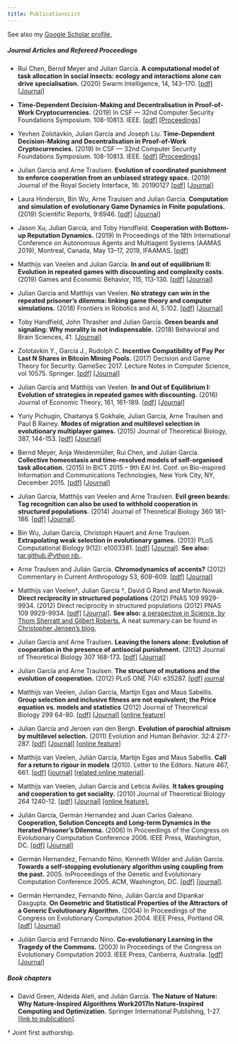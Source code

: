 ```yaml
---
title: PublicationsList
---
```


See also my [Google Scholar profile.](https://scholar.google.com.au/citations?hl=en&user=nWHuAL4AAAAJ&view_op=list_works&sortby=pubdate)

##### Journal Articles and Refereed Proceedings

- Rui Chen, Bernd Meyer and Julian García. **A computational model of task allocation in social insects: ecology and interactions alone can drive specialisation.** (2020) Swarm Intelligence, 14, 143–170. [[pdf]](/static/5f938e8c63505d4417b19051c76dfd0a/Chen_et_al-2020-Swarm_Intelligence.pdf) [[Journal]](https://link.springer.com/article/10.1007/s11721-020-00180-4)

- **Time-Dependent Decision-Making and Decentralisation in Proof-of-Work Cryptocurrencies.** (2019) In CSF — 32nd Computer Security Foundations Symposium. 108-10813. IEEE. [[pdf]](/static/7caa65d546fea70a3ec29f3cceace107/8823663.pdf) [[Proceedings]](https://ieeexplore.ieee.org/abstract/document/8823663)

- Yevhen Zolotavkin, Julian García and Joseph Liu. **Time-Dependent Decision-Making and Decentralisation in Proof-of-Work Cryptocurrencies.** (2019) In CSF — 32nd Computer Security Foundations Symposium. 108-10813. IEEE. [[pdf]](/static/7caa65d546fea70a3ec29f3cceace107/99.pdf) [[Proceedings]](https://ieeexplore.ieee.org/abstract/document/8823663)

- Julian García and Arne Traulsen. **Evolution of coordinated punishment to enforce cooperation from an unbiased strategy space.** (2019) Journal of the Royal Society Interface, 16: 20190127 [[pdf]](/static/dadac64a259c27bfbe3227b0ac835034/rsif20190127.pdf) [[Journal]](https://royalsocietypublishing.org/doi/10.1098/rsif.2019.0127)

- Laura Hindersin, Bin Wu, Arne Traulsen and Julian García. **Computation and simulation of evolutionary Game Dynamics in Finite populations.** (2019) Scientific Reports, 9:6946. [[pdf]](/static/720a7be8d6684cfdcc8ff73019098f3f/23.pdf) [[Journal]]()

- Jason Xu, Julian García, and Toby Handfield. **Cooperation with Bottom-up Reputation Dynamics.** (2019) In Proceedings of the 18th International Conference on Autonomous Agents and Multiagent Systems (AAMAS 2019), Montreal, Canada, May 13–17, 2019, IFAAMAS. [[pdf]](/static/fc3c123267bd9dff67a5d2be4d6f73a5/22.pdf)

- Matthijs van Veelen and Julian García. **In and out of equilibrium II: Evolution in repeated games with discounting and complexity costs.** (2019) Games and Economic Behavior, 115, 113-130. [[pdf]](/static/4aeefac4ccd85f303b9a9044fb2c6680/21.pdf) [[Journal]](https://www.sciencedirect.com/science/article/abs/pii/S0899825619300314)

- Julian García and Matthijs van Veelen. **No strategy can win in the repeated prisoner’s dilemma: linking game theory and computer simulations.** (2018) Frontiers in Robotics and AI, 5:102. [[pdf]](/static/f09fc3ecfb6bd93330c9060fb82447b6/20.pdf) [[Journal]](https://www.frontiersin.org/articles/10.3389/frobt.2018.00102/full)

- Toby Handfield, John Thrasher and Julian García. **Green beards and signaling: Why morality is not indispensable.** (2018) Behavioral and Brain Sciences, 41. [[Journal]](https://www.cambridge.org/core/journals/behavioral-and-brain-sciences/article/green-beards-and-signaling-why-morality-is-not-indispensable/D1415D676AE143EE4B72FB06F18D4EE5/core-reader#)

- Zolotavkin Y., García J., Rudolph C. **Incentive Compatibility of Pay Per Last N Shares in Bitcoin Mining Pools.** (2017) Decision and Game Theory for Security. GameSec 2017. Lecture Notes in Computer Science, vol 10575. Springer. [[pdf]](/static/39963ba78197f7351eba3f05b12b948e/19.pdf) [[Journal]](https://link.springer.com/chapter/10.1007/978-3-319-68711-7_2)

- Julian García and Matthijs van Veelen. **In and Out of Equilibrium I: Evolution of strategies in repeated games with discounting.** (2016) Journal of Economic Theory, 161, 161-189. [[pdf]](/static/1277ed72b184b4f3e9e10e05561a9d15/15.pdf) [[Journal]](https://www.sciencedirect.com/science/article/abs/pii/S002205311500201X)

- Yuriy Pichugin, Chaitanya S Gokhale, Julian García, Arne Traulsen and Paul B Rainey. **Modes of migration and multilevel selection in evolutionary multiplayer games.** (2015) Journal of Theoretical Biology, 387, 144-153. [[pdf]](/static/ea752af12a28d0af9702cda4f9e8f6bc/14.pdf) [[Journal]](https://monashuni.okta.com/app/monashuniversity_ezproxy_1/exk1lfeqvipGvmNj72p7/sso/saml)

- Bernd Meyer, Anja Weidenmüller, Rui Chen, and Julián García. **Collective homeostasis and time-resolved models of self-organised task allocation.** (2015) In BICT 2015 – 9th EAI Int. Conf. on Bio-inspired Information and Communications Technologies, New York City, NY, December 2015. [[pdf]](/static/1e3e30c4db02eb5c1447fd2477a8e988/17.pdf) [[Journal]](https://dl.acm.org/doi/10.4108/eai.3-12-2015.2262459)

- Julian García, Matthijs van Veelen and Arne Traulsen. **Evil green beards: Tag recognition can also be used to withhold cooperation in structured populations.** (2014) Journal of Theoretical Biology 360 181-186. [[pdf]](/static/69b1040444f5e530cb391b0b36799f93/13.pdf) [[Journal]](https://linkinghub.elsevier.com/retrieve/pii/S0022519314003956).

- Bin Wu, Julian García, Christoph Hauert and Arne Traulsen. **Extrapolating weak selection in evolutionary games.** (2013) PLoS Computational Biology 9(12): e1003381. [[pdf]](/static/69b1040444f5e530cb391b0b36799f93/12.pdf) [[Journal]](https://journals.plos.org/ploscompbiol/article?id=10.1371/journal.pcbi.1003381). **See also:** [tar.](http://dx.doi.org/10.6084/m9.figshare.814470)[github.](https://github.com/juliangarcia/ews)[iPython nb.](http://nbviewer.ipython.org/github/juliangarcia/ews/blob/master/notebook.ipynb).

- Arne Traulsen and Julián García. **Chromodynamics of accents?** (2012) Commentary in Current Anthropology 53, 608-609. [[pdf]](/static/9d2f97ef94e72fc84281db0dce6050d8/16.pdf) [[Journal]](http://www.jstor.org/stable/10.1086/667654)

- Matthijs van Veelen†, Julian García †, David G Rand and Martin Nowak. **Direct reciprocity in structured populations** (2012) PNAS 109 9929-9934. (2012) Direct reciprocity in structured populations (2012) PNAS 109 9929-9934. [[pdf]](/static/042e6c1acfc6d9f08e272fce11f258d3/11.pdf) [[Journal]](https://www.pnas.org/content/109/25/9929.abstract). **See also:** [a perspective in Science, by Thom Sherratt and Gilbert Roberts.](https://science.sciencemag.org/content/337/6100/1304.full) A neat summary can be found in [Christopher Jensen’s blog.](http://www.christopherxjjensen.com/2012/06/12/pnas-paper-explores-the-role-of-population-structure-in-facilitating-reciprocity/)

- Julian García and Arne Traulsen. **Leaving the loners alone: Evolution of cooperation in the presence of antisocial punishment.** (2012) Journal of Theoretical Biology 307 168-173. [[pdf]](/static/e728c1d82080f3e85c12d99458cac34e/10.pdf) [[Journal]](https://www.sciencedirect.com/science/article/abs/pii/S0022519312002457?via%3Dihub)

- Julian García and Arne Traulsen. **The structure of mutations and the evolution of cooperation.** (2012) PLoS ONE 7(4): e35287. [[pdf]](/static/0326e2bea7e3ede574a872143bb154ee/09.pdf) [journal](http://www.plosone.org/article/info%3Adoi%2F10.1371%2Fjournal.pone.0035287)

- Matthijs van Veelen, Julian García, Martijn Egas and Maus Sabellis. **Group selection and inclusive fitness are not equivalent; the Price equation vs. models and statistics** (2012) Journal of Theoretical Biology 299 64-80. [[pdf]](/static/906ca177e4ba0bdfb624f259dd16e183/08.pdf) [[Journal]](https://www.sciencedirect.com/science/article/abs/pii/S0022519311003754) [[online feature]](http://evolutionandgames.nl/wiki/index.php?title=Parochialism)

- Julian García and Jeroen van den Bergh. **Evolution of parochial altruism by multilevel selection.** (2011) Evolution and Human Behavior. 32:4 277-287. [[pdf]](/static/46040d1395681a48c8afb7f3fc51b004/07.pdf) [[Journal]](https://www.nature.com/articles/467661d.pdf) [[online feature]](http://evolutionandgames.nl/wiki/index.php?title=Parochialism)

- Matthijs van Veelen, Julián García, Martijn Egas and Maus Sabellis. **Call for a return to rigour in models** (2010). Letter to the Editors. Nature 467, 661. [[pdf]](/static/6321cca6a8837c55a1a717304683b4d6/05.pdf) [[journal]](http://www.nature.com/nature/journal/v467/n7316/pdf/467661d.pdf) [[related online material]](http://evolutionandgames.nl/wiki/index.php?title=Price).

- Matthijs van Veelen, Julian García and Leticia Avilés. **It takes grouping and cooperation to get sociality.** (2010) Journal of Theoretical Biology 264 1240-12. [[pdf]](/static/ed610989eb7ccc18397a1f5fc9601702/06.pdf) [[Journal]](https://www.sciencedirect.com/science/article/abs/pii/S0022519310001189?via%3Dihub) [[online feature].](http://evolutionandgames.nl/wiki/index.php?title=Sociality)

* Julián García, Germán Hernandez and Juan Carlos Galeano. **Cooperation, Solution Concepts and Long-term Dynamics in the Iterated Prisoner’s Dilemma.** (2006) In Proceedings of the Congress on Evolutionary Computation Conference 2006. IEEE Press, Washington, DC. [[pdf]](/static/bb487cb58e26b48dbd2adb77a84a8d09/04.pdf) [[Journal]](https://ieeexplore.ieee.org/document/1688502)

* Germán Hernandez, Fernando Nino, Kenneth Wilder and Julián García. **Towards a self-stopping evolutionary algorithm using coupling from the past.** 2005. InProceedings of the Genetic and Evolutionary Computation Conference 2005. ACM, Washington, DC. [[pdf]](/static/1991b1b04582910d8f60593b7ebce62a/03.pdf) [[journal]](http://dl.acm.org/citation.cfm?id=1068112).

* Germán Hernandez, Fernando Nino, Julián García and Dipankar Dasgupta. **On Geometric and Statistical Properties of the Attractors of a Generic Evolutionary Algorithm.** (2004) In Proceedings of the Congress on Evolutionary Computation 2004. IEEE Press, Portland OR. [[pdf]](/static/88f4c53457474e5d6956e631c8142143/02.pdf) [[Journal]](https://ieeexplore.ieee.org/document/1331039?arnumber=1331039)

* Julián García and Fernando Nino. **Co-evolutionary Learning in the Tragedy of the Commons.** (2003) In Proceedings of the Congress on Evolutionary Computation 2003. IEEE Press, Canberra, Australia. [[pdf]](/static/faeba59ce897a575458b29c0410fe655/01.pdf) [[Journal]](https://ieeexplore.ieee.org/document/1299945?arnumber=1299945)
  <br>

##### Book chapters

- David Green, Aldeida Aleti, and Julián García. **The Nature of Nature: Why Nature-Inspired Algorithms Work2017In Nature-Inspired Computing and Optimization.** Springer International Publishing, 1-27.[[link to publication]](https://link.springer.com/chapter/10.1007/978-3-319-50920-4_1?target=_blank).

† Joint first authorship.
